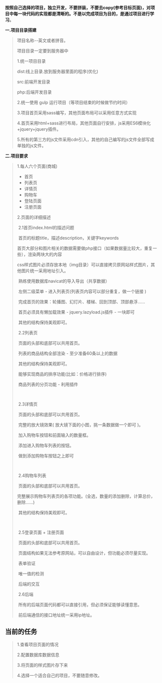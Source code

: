 **按照自己选择的项目，独立开发，不要拼装，不要去copy(参考目标页面)，对项目中每一块代码的实现都是清晰的。不是以完成项目为目的，是通过项目进行学习**。

**一.项目目录搭建**

> 项目名称--英文或者拼音。
>
> 项目目录一定要到服务器中
>
> 1.统一项目目录
>
> dist:线上目录.放到服务器里面的程序(优化)
>
> src:前端开发目录
>
> php:后端开发目录
>
> 2.统一使用 gulp 运行项目（等项目结束的时候做节约时间）
>
> 3.项目首页采用sass编写，其他页面布局可以采用任意方式实现
>
> 4.首页采用html+sass进行布局，其他页面自行安排，js采用ES6模块化+jquery+jquery插件。
>
> 5.所有的第三方的js文件采用cdn引入，其他的自己编写的js文件全部写成单独的js文件。

 

**二.项目要求** 

> 1.每人六个页面(商城)
>
> - 首页 
> - 列表页 
> - 详情页 
> - 购物车 
> - 登陆页面 
> - 注册页面 
>
> 2.页面的详细描述 
>
> ​	2.1首页index.html的描述问题
>
> ​	首页的标题title，描述description，关键字keywords
>
> ​	首页大部分和图片相关的数据需要做php接口（如果数据量比较大，重复一些），渲染两块大的内容
>
> ​    css样式图片必须存放本地（img目录）可以直接拷贝原网站样式图片，其他图片统一采用地址引入。
>
> ​	熟练使用数据库navicat的导入导出（共享数据）
>
> ​	左侧二级菜单 - 进入列表页(列表页内容可以部分重复，做一个链接 ) 
>
> ​	完成首页的效果：轮播图、幻灯片、楼梯、回到顶部、顶部悬浮...... 
>
> ​    首页必须具有懒加载效果 - jquery.lazyload.js插件   - 一块即可
>
> ​	其他的结构保持美观即可。
>
> 
>
> ​    2.2列表页
>
> ​	页面的头部和底部可以共用首页。
>
> ​	列表的商品结构全部渲染 - 至少准备60条以上的数据  
>
> ​	其他的结构保持美观即可。
>
> ​	能够实现商品的排序功能(比如：价格进行排序)
>
> ​	商品列表的分页功能 - 利用插件
>
> ​	
>
> ​	2.3详情页
>
> ​	页面的头部和底部可以共用首页。
>
> ​	完整的放大镜效果(  放大镜下面的小图，挑一条数据做一个即可 )。
>
> ​	加入购物车按钮和前面输入的数量框。
>
> ​	添加进入购物车列表的按钮。
>
> ​	做到添加购物车按钮之上即可
>
> ​	
>
> ​	2.4购物车列表
>
> ​	页面的头部和底部可以共用首页。
>
> ​	完整展示购物车列表页的各项功能。(全选，数量的添加删除，计算总价，删除......) 
>
> ​	其他的结构保持美观即可。
>
> ​	
>
> ​	2.5登录页面 + 注册页面
>
> ​	页面的头部和底部可以共用首页。
>
> ​	页面结构如果无法参考原网站，可以自由设计，但功能必须尽量实现。
>
> ​	表单验证
>
> ​	唯一值的检测
>
> ​	后端的交互
>
> 
>
> ​	2.6后端
>
> ​	所有的后端页面代码都可以直接引用，但必须保证能够读懂意思。
>
> ​	前后端通信的接口地址统一采用ip地址。



## 当前的任务

> 1.查看项目页面的情况
>
> 2.配置数据库数据信息
>
> 3.将页面的样式图片存下来
>
> 4.选择一个适合自己的项目，不要随意修改。